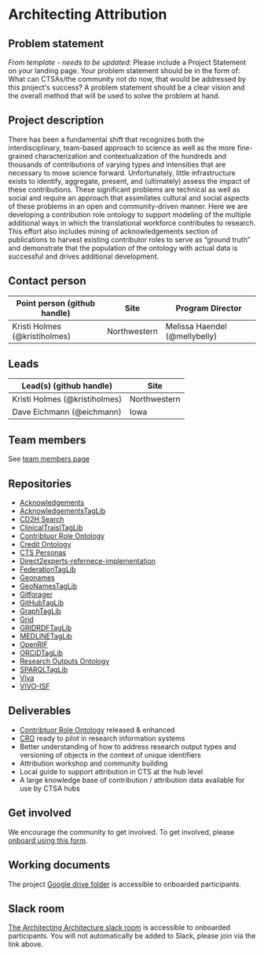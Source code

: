 # Architecting Attribution

## Problem statement
*From template - needs to be updated:* Please include a Project Statement on your landing page. Your problem statement should be in the form of: What can CTSAs/the community not do now, that would be addressed by this project's success? A problem statement should be a clear vision and the overall method that will be used to solve the problem at hand. 

## Project description
There has been a fundamental shift that recognizes both the interdisciplinary, team-based approach to science as well as the more fine-grained characterization and contextualization of the hundreds and thousands of contributions of varying types and intensities that are necessary to move science forward.  Unfortunately, little infrastructure exists to identify, aggregate, present, and (ultimately) assess the impact of these contributions. These significant problems are technical as well as social and require an approach that assimilates cultural and social aspects of these problems in an open and community-driven manner. Here we are developing a contribution role ontology to support modeling of the multiple additional ways in which the translational workforce contributes to research.  This effort also includes mining of acknowledgements section of publications to harvest existing contributor roles to serve as “ground truth” and demonstrate that the population of the ontology with actual data is successful and drives additional development.

## Contact person

Point person (github handle) | Site | Program Director
----------|--------------|---------------
Kristi Holmes (@kristiholmes) | Northwestern | Melissa Haendel (@mellybelly)

## Leads  

Lead(s) (github handle) | Site
----------|--------------|
Kristi Holmes (@kristiholmes) | Northwestern
Dave Eichmann (@eichmann) | Iowa 

## Team members 

See [team members page](https://github.com/data2health/architecting_attribution/blob/master/team.md)

## Repositories

- [Acknowledgements](https://github.com/data2health/acknowledgments)
- [AcknowledgementsTagLib](https://github.com/data2health/AcknowledgementsTagLib)
- [CD2H Search](https://github.com/data2health/CD2H-search)
- [ClinicalTraislTagLib](https://github.com/data2health/ClinicalTrialsTagLib)
- [Contribtuor Role Ontology](https://github.com/data2health/contributor-role-ontology)
- [Credit Ontology](https://github.com/data2health/credit-ontology)
- [CTS Personas](https://github.com/data2health/CTS-Personas)
- [Direct2experts-refernece-implementation](https://github.com/data2health/direct2experts-reference-implementation)
- [FederationTagLib](https://github.com/data2health/FederationTagLib)
- [Geonames](https://github.com/data2health/geonames)
- [GeoNamesTagLib](https://github.com/data2health/GeoNamesTagLib)
- [Gitforager](https://github.com/data2health/gitforager)
- [GitHubTagLib](https://github.com/data2health/GitHubTagLib)
- [GraphTagLib](https://github.com/data2health/GraphTagLib)
- [Grid](https://github.com/data2health/grid)
- [GRIDRDFTagLib](https://github.com/data2health/GRIDRDFTagLib)
- [MEDLINETagLib](https://github.com/data2health/MEDLINETagLib)
- [OpenRIF](https://github.com/openrif)
- [ORCiDTagLib](https://github.com/data2health/ORCiDTagLib)
- [Research Outputs Ontology](https://github.com/data2health/research-outputs-ontology)
- [SPARQLTagLib](https://github.com/data2health/SPARQLTagLib)
- [Viva](https://github.com/data2health/viva)
- [VIVO-ISF](https://github.com/openrif/vivo-isf-ontology)

## Deliverables
- [Contribtuor Role Ontology](https://github.com/data2health/contributor-role-ontology) released & enhanced
- [CRO](https://github.com/data2health/contributor-role-ontology) ready to pilot in research information systems
- Better understanding of how to address research output types and versioning of objects in the context of unique identifiers
- Attribution workshop and community building
- Local guide to support attribution in CTS at the hub level
- A large knowledge base of contribution / attribution data available for use by CTSA hubs

## Get involved
We encourage the community to get involved. To get involved, please [onboard using this form](http://bit.ly/cd2h-onboarding-form).

## Working documents
The project [Google drive folder](https://drive.google.com/drive/folders/1KYBGNq5VY-7366M9PFFbZCcY2sTgA-nh) is accessible to onboarded participants. 

## Slack room
[The Architecting Architecture slack room](https://cd2h.slack.com/messages/CE75A2EF3) is accessible to onboarded participants. You will not automatically be added to Slack, please join via the link above.
